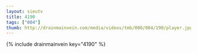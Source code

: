 ```yaml
--- 
layout: sieutv
title: 4190
tags: ["004"]
thumb: http://drainmainvein.com/media/videos/tmb/000/004/190/player.jpg
---
```

{% include drainmainvein key="4190" %} 
